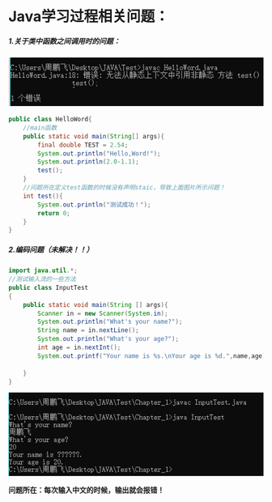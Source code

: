 # Java学习过程相关问题：

##### **1.关于类中函数之间调用时的问题：**

![image-20220619160847164](.\pictures\5.png)

```java
public class HelloWord{
	//main函数
	public static void main(String[] args){
		final double TEST = 2.54;
		System.out.println("Hello,Word!");
		System.out.println(2.0-1.1);
		test();
	}
    //问题所在定义test函数的时候没有声明staic，导致上面图片所示问题！
	int test(){
		System.out.println("测试成功！");
		return 0;
	}
}
```

##### 2.编码问题（未解决！！）

```java
import java.util.*;
//测试输入流的一些方法
public class InputTest
{
	public static void main(String [] args){
		Scanner in = new Scanner(System.in);
		System.out.println("What's your name?");
		String name = in.nextLine();
		System.out.println("What's your age?");
		int age = in.nextInt();
		System.out.printf("Your name is %s.\nYour age is %d.",name,age);

	}
}
```

![image-20220726173843019](.\pictures\6.png)

**问题所在：每次输入中文的时候，输出就会报错！**
